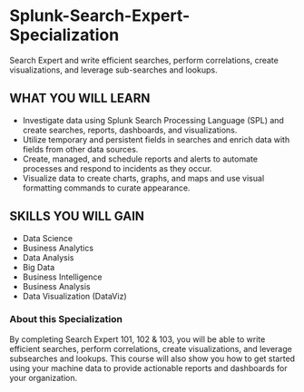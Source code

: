 # Splunk-Search-Expert-Specialization
Search Expert and write efficient searches, perform correlations, create visualizations, and leverage sub-searches and lookups.

## WHAT YOU WILL LEARN
- Investigate data using Splunk Search Processing Language (SPL) and create searches, reports, dashboards, and visualizations.
- Utilize temporary and persistent fields in searches and enrich data with fields from other data sources.
- Create, managed, and schedule reports and alerts to automate processes and respond to incidents as they occur.
- Visualize data to create charts, graphs, and maps and use visual formatting commands to curate appearance.

## SKILLS YOU WILL GAIN
* Data Science
* Business Analytics
* Data Analysis
* Big Data
* Business Intelligence
* Business Analysis
* Data Visualization (DataViz)

### About this Specialization

By completing Search Expert 101, 102 & 103, you will be able to write efficient searches, perform correlations, create visualizations, and leverage subsearches and lookups. This course will also show you how to get started using your machine data to provide actionable reports and dashboards for your organization.
